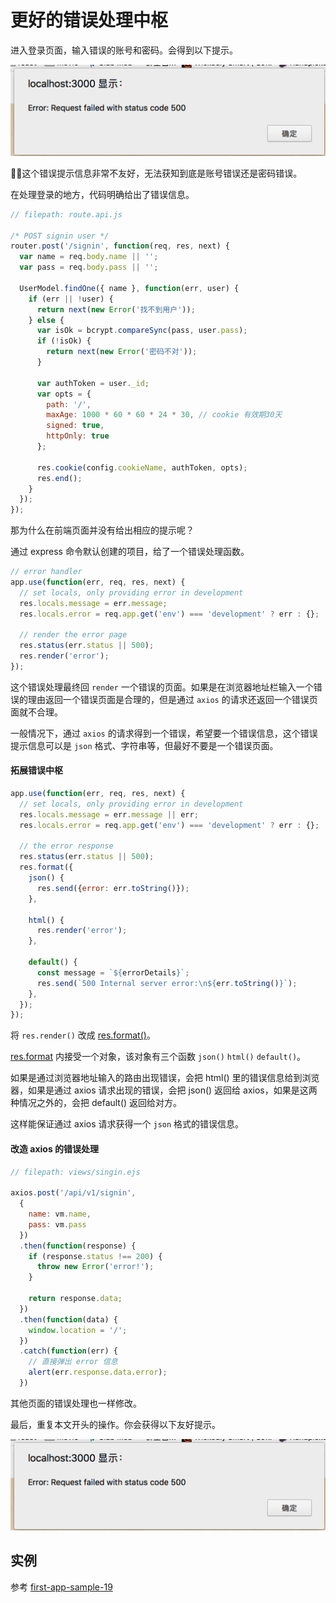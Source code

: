 # 更好的错误处理中枢

进入登录页面，输入错误的账号和密码。会得到以下提示。

![](assets/error-1.png)

这个错误提示信息非常不友好，无法获知到底是账号错误还是密码错误。

在处理登录的地方，代码明确给出了错误信息。

```js
// filepath: route.api.js

/* POST signin user */
router.post('/signin', function(req, res, next) {
  var name = req.body.name || '';
  var pass = req.body.pass || '';

  UserModel.findOne({ name }, function(err, user) {
    if (err || !user) {
      return next(new Error('找不到用户'));
    } else {
      var isOk = bcrypt.compareSync(pass, user.pass);
      if (!isOk) {
        return next(new Error('密码不对'));
      }

      var authToken = user._id;
      var opts = {
        path: '/',
        maxAge: 1000 * 60 * 60 * 24 * 30, // cookie 有效期30天
        signed: true,
        httpOnly: true
      };

      res.cookie(config.cookieName, authToken, opts);
      res.end();
    }
  });
});
```

那为什么在前端页面并没有给出相应的提示呢？

通过 express 命令默认创建的项目，给了一个错误处理函数。

```js
// error handler
app.use(function(err, req, res, next) {
  // set locals, only providing error in development
  res.locals.message = err.message;
  res.locals.error = req.app.get('env') === 'development' ? err : {};

  // render the error page
  res.status(err.status || 500);
  res.render('error');
});
```

这个错误处理最终回 `render` 一个错误的页面。如果是在浏览器地址栏输入一个错误的理由返回一个错误页面是合理的，但是通过 `axios` 的请求还返回一个错误页面就不合理。

一般情况下，通过 `axios` 的请求得到一个错误，希望要一个错误信息，这个错误提示信息可以是 `json` 格式、字符串等，但最好不要是一个错误页面。

#### 拓展错误中枢

```js
app.use(function(err, req, res, next) {
  // set locals, only providing error in development
  res.locals.message = err.message || err;
  res.locals.error = req.app.get('env') === 'development' ? err : {};

  // the error response
  res.status(err.status || 500);
  res.format({
    json() {
      res.send({error: err.toString()});
    },

    html() {
      res.render('error');
    },

    default() {
      const message = `${errorDetails}`;
      res.send(`500 Internal server error:\n${err.toString()}`);
    },
  });
});
```

将 `res.render()` 改成 [res.format()](http://www.expressjs.com.cn/4x/api.html#res.format)。

[res.format](http://www.expressjs.com.cn/4x/api.html#res.format) 内接受一个对象，该对象有三个函数 `json()` `html()` `default()`。

如果是通过浏览器地址输入的路由出现错误，会把 html() 里的错误信息给到浏览器，如果是通过 axios 请求出现的错误，会把 json() 返回给 axios，如果是这两种情况之外的，会把 default() 返回给对方。

这样能保证通过 axios 请求获得一个 `json` 格式的错误信息。

#### 改造 axios 的错误处理

```js
// filepath: views/singin.ejs

axios.post('/api/v1/signin',
  {
    name: vm.name,
    pass: vm.pass
  })
  .then(function(response) {
    if (response.status !== 200) {
      throw new Error('error!');
    }

    return response.data;
  })
  .then(function(data) {
    window.location = '/';
  })
  .catch(function(err) {
    // 直接弹出 error 信息
    alert(err.response.data.error);
  })
```

其他页面的错误处理也一样修改。

最后，重复本文开头的操作。你会获得以下友好提示。

![](assets/error-1.png)

## 实例

参考 [first-app-sample-19](https://github.com/xugy0926/learn-webapp-sample/tree/master/first-app-sample-19)
